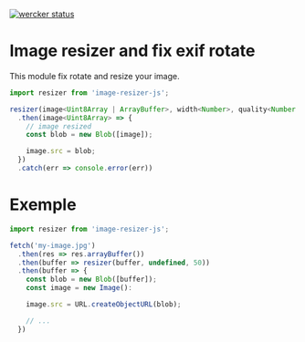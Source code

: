 [![wercker status](https://app.wercker.com/status/808b3e008fb779d94fcf557592655213/s/master 'wercker status')](https://app.wercker.com/project/byKey/808b3e008fb779d94fcf557592655213)

# Image resizer and fix exif rotate

This module fix rotate and resize your image.

```js
import resizer from 'image-resizer-js';

resizer(image<Uint8Array | ArrayBuffer>, width<Number>, quality<Number 0..100>)
  .then(image<Uint8Array> => {
    // image resized
    const blob = new Blob([image]);

    image.src = blob;
  })
  .catch(err => console.error(err))
```

# Exemple

```js
import resizer from 'image-resizer-js';

fetch('my-image.jpg')
  .then(res => res.arrayBuffer())
  .then(buffer => resizer(buffer, undefined, 50))
  .then(buffer => {
    const blob = new Blob([buffer]);
    const image = new Image():

    image.src = URL.createObjectURL(blob);

    // ...
  })
```
